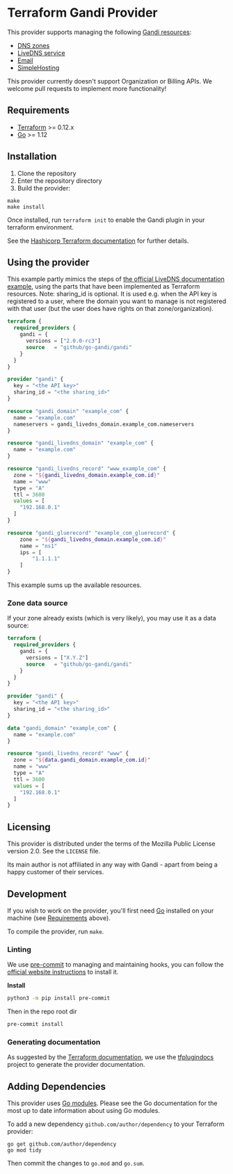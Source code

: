 # Terraform Gandi Provider

This provider supports managing the following [Gandi
resources](https://api.gandi.net/docs/):

- [DNS zones](https://api.gandi.net/docs/domains/)
- [LiveDNS service](https://api.gandi.net/docs/livedns/)
- [Email](https://api.gandi.net/docs/email/)
- [SimpleHosting](https://api.gandi.net/docs/simplehosting/)

This provider currently doesn't support Organization or Billing APIs. We welcome pull requests to implement more functionality!

## Requirements

- [Terraform](https://www.terraform.io/downloads.html) >= 0.12.x
- [Go](https://golang.org/doc/install) >= 1.12

## Installation

1. Clone the repository
1. Enter the repository directory
1. Build the provider:

```shell
make
make install
```

Once installed, run `terraform init` to enable the Gandi plugin in your terraform environment.

See the [Hashicorp Terraform documentation](https://www.terraform.io/docs/plugins/basics.html#installing-plugins) for further details.

## Using the provider

This example partly mimics the steps of [the official LiveDNS documentation example](http://doc.livedns.gandi.net/#quick-example), using the parts that have been implemented as Terraform resources.
Note: sharing_id is optional. It is used e.g. when the API key is registered to a user, where the domain you want to manage is not registered with that user (but the user does have rights on that zone/organization).

```terraform
terraform {
  required_providers {
    gandi = {
      versions = ["2.0.0-rc3"]
      source   = "github/go-gandi/gandi"
    }
  }
}

provider "gandi" {
  key = "<the API key>"
  sharing_id = "<the sharing_id>"
}

resource "gandi_domain" "example_com" {
  name = "example.com"
  nameservers = gandi_livedns_domain.example_com.nameservers
}

resource "gandi_livedns_domain" "example_com" {
  name = "example.com"
}

resource "gandi_livedns_record" "www_example_com" {
  zone = "${gandi_livedns_domain.example_com.id}"
  name = "www"
  type = "A"
  ttl = 3600
  values = [
    "192.168.0.1"
  ]
}

resource "gandi_gluerecord" "example_com_gluerecord" {
    zone = "${gandi_livedns_domain.example_com.id}"
    name = "ns1"
    ips = [
        "1.1.1.1"
    ]
}
```

This example sums up the available resources.

### Zone data source

If your zone already exists (which is very likely), you may use it as a data source:

```terraform
terraform {
  required_providers {
    gandi = {
      versions = ["X.Y.Z"]
      source   = "github/go-gandi/gandi"
    }
  }
}

provider "gandi" {
  key = "<the API key>"
  sharing_id = "<the sharing_id>"
}

data "gandi_domain" "example_com" {
  name = "example.com"
}

resource "gandi_livedns_record" "www" {
  zone = "${data.gandi_domain.example_com.id}"
  name = "www"
  type = "A"
  ttl = 3600
  values = [
    "192.168.0.1"
  ]
}
```

## Licensing

This provider is distributed under the terms of the Mozilla Public License version 2.0. See the `LICENSE` file.

Its main author is not affiliated in any way with Gandi - apart from being a happy customer of their services.

## Development

If you wish to work on the provider, you'll first need [Go](http://www.golang.org) installed on your machine (see [Requirements](#requirements) above).

To compile the provider, run `make`.

### Linting

We use [pre-commit](https://pre-commit.com/) to managing and maintaining hooks, you can follow the [official website instructions](https://pre-commit.com/#install) to install it.

**Install**

```bash
python3 -m pip install pre-commit
```

Then in the repo root dir

```bash
pre-commit install
```

### Generating documentation

As suggested by the [Terraform
documentation](https://www.terraform.io/docs/registry/providers/docs.html#generating-documentation),
we use the
[tfplugindocs](https://github.com/hashicorp/terraform-plugin-docs)
project to generate the provider documentation.

## Adding Dependencies

This provider uses [Go modules](https://github.com/golang/go/wiki/Modules).
Please see the Go documentation for the most up to date information about using Go modules.

To add a new dependency `github.com/author/dependency` to your Terraform provider:

```shell
go get github.com/author/dependency
go mod tidy
```

Then commit the changes to `go.mod` and `go.sum`.

